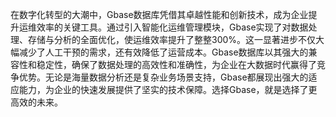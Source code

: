 在数字化转型的大潮中，Gbase数据库凭借其卓越性能和创新技术，成为企业提升运维效率的关键工具。通过引入智能化运维管理模块，Gbase实现了对数据处理、存储与分析的全面优化，使运维效率提升了整整300%。这一显著进步不仅大幅减少了人工干预的需求，还有效降低了运营成本。Gbase数据库以其强大的兼容性和稳定性，确保了数据处理的高效性和准确性，为企业在大数据时代赢得了竞争优势。无论是海量数据分析还是复杂业务场景支持，Gbase都展现出强大的适应能力，为企业的快速发展提供了坚实的技术保障。选择Gbase，就是选择了更高效的未来。